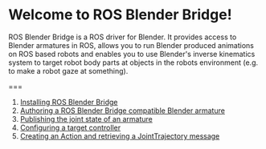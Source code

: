 Welcome to ROS Blender Bridge!
===
ROS Blender Bridge is a ROS driver for Blender. It provides access to Blender armatures in ROS, allows you to run Blender produced animations on ROS based robots and enables you to use Blender's inverse kinematics system to target robot body parts at objects in the robots environment (e.g. to make a robot gaze at something).

===

1. [Installing ROS Blender Bridge](https://github.com/geni-lab/ros_blender_bridge/wiki/Installation)
2. [Authoring a ROS Blender Bridge compatible Blender armature](https://github.com/geni-lab/ros_blender_bridge/wiki/Creating-an-armature-in-Blender)
3. [Publishing the joint state of an armature]()
4. [Configuring a target controller]()
5. [Creating an Action and retrieving a JointTrajectory message]()
